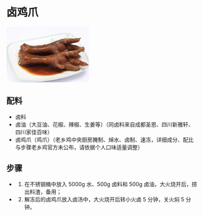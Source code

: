 # 卤鸡爪

![卤鸡爪](../images/卤鸡爪.png)


## 配料
- 卤料
- 卤油（大豆油、花椒、辣椒、生姜等）（同卤料来自成都圣恩、四川新雅轩、四川家佳百味）
- 卤鸡爪（鸡爪）（老乡鸡中央厨房腌制、焯水、卤制、速冻，详细成分、配比与步骤老乡鸡官方未公布，请依据个人口味适量调整）

## 步骤
- 1. 在不锈钢桶中放入 5000g 水、500g 卤料和 500g 卤油，大火烧开后，捞出料渣，备用；
- 2. 解冻后的卤鸡爪放入卤汤中，大火烧开后转小火卤 5 分钟，关火焖 5 分钟。
